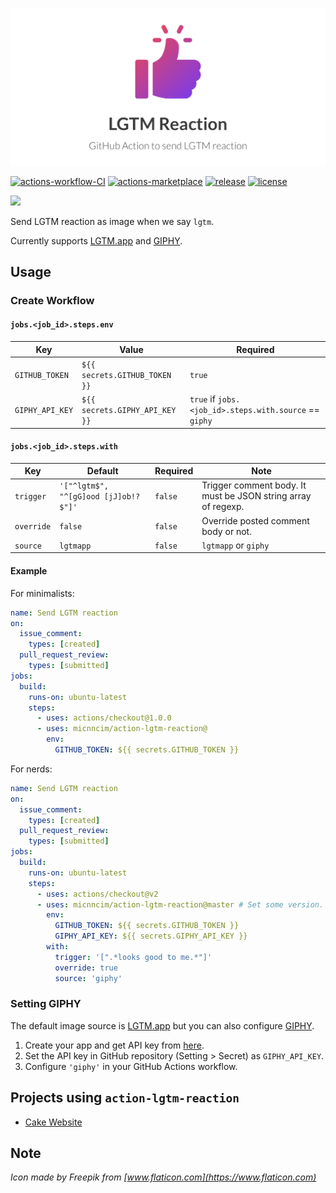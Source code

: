 ![logo](docs/assets/logo.png)

[![actions-workflow-CI][actions-workflow-CI-badge]][actions-workflow-CI]
[![actions-marketplace][actions-marketplace-badge]][actions-marketplace]
[![release][release-badge]][release]
[![license][license-badge]][license] 

![](docs/assets/screen-record.gif)

Send LGTM reaction as image when we say `lgtm`.  

Currently supports [LGTM.app](https://www.lgtm.app) and [GIPHY](https://giphy.com).

## Usage

### Create Workflow

#### `jobs.<job_id>.steps.env`

|       Key       |             Value              |                        Required                        |
| --------------- | ------------------------------ | ------------------------------------------------------ |
| `GITHUB_TOKEN`  | `${{ secrets.GITHUB_TOKEN }}`  | `true`                                                 |
| `GIPHY_API_KEY` | `${{ secrets.GIPHY_API_KEY }}` | `true` if `jobs.<job_id>.steps.with.source` == `giphy` |

#### `jobs.<job_id>.steps.with`

|    Key     |               Default                | Required |                             Note                              |
| ---------- | ------------------------------------ | -------- | ------------------------------------------------------------- |
| `trigger`  | `'["^lgtm$", "^[gG]ood [jJ]ob!?$"]'` | `false`  | Trigger comment body. It must be JSON string array of regexp. |
| `override` | `false`                              | `false`  | Override posted comment body or not.                          |
| `source`   | `lgtmapp`                            | `false`  | `lgtmapp` or `giphy`                                          |

#### Example

For minimalists:

```yaml
name: Send LGTM reaction
on:
  issue_comment:
    types: [created]
  pull_request_review:
    types: [submitted]
jobs:
  build:
    runs-on: ubuntu-latest
    steps:
      - uses: actions/checkout@1.0.0
      - uses: micnncim/action-lgtm-reaction@
        env:
          GITHUB_TOKEN: ${{ secrets.GITHUB_TOKEN }}
```

For nerds:

```yaml
name: Send LGTM reaction
on:
  issue_comment:
    types: [created]
  pull_request_review:
    types: [submitted]
jobs:
  build:
    runs-on: ubuntu-latest
    steps:
      - uses: actions/checkout@v2
      - uses: micnncim/action-lgtm-reaction@master # Set some version.
        env:
          GITHUB_TOKEN: ${{ secrets.GITHUB_TOKEN }}
          GIPHY_API_KEY: ${{ secrets.GIPHY_API_KEY }}
        with:
          trigger: '[".*looks good to me.*"]'
          override: true
          source: 'giphy'
```

### Setting GIPHY

The default image source is [LGTM.app](https://www.lgtm.app) but you can also configure [GIPHY](https://giphy.com).

1. Create your app and get API key from [here](https://developers.giphy.com/dashboard).
2. Set the API key in GitHub repository (Setting > Secret) as `GIPHY_API_KEY`.
3. Configure `'giphy'` in your GitHub Actions workflow.

## Projects using `action-lgtm-reaction`

- [Cake Website](https://github.com/cake-build/website)

## Note

*Icon made by Freepik from [www.flaticon.com](https://www.flaticon.com)*

<!-- badge links -->

[actions-workflow-CI]: https://github.com/micnncim/action-lgtm-reaction/actions?query=workflow%3ACI
[actions-marketplace]: https://github.com/marketplace/actions/lgtm-reaction
[release]: https://github.com/micnncim/action-lgtm-reaction/releases
[license]: LICENSE

[actions-workflow-CI-badge]: https://img.shields.io/github/workflow/status/micnncim/action-lgtm-reaction/CI?label=CI&style=for-the-badge&logo=github
[actions-marketplace-badge]: https://img.shields.io/badge/marketplace-lgtm%20reaction-blue?style=for-the-badge&logo=github
[release-badge]: https://img.shields.io/github/v/release/micnncim/action-lgtm-reaction?style=for-the-badge&logo=github
[license-badge]: https://img.shields.io/github/license/micnncim/action-lgtm-reaction?style=for-the-badge
